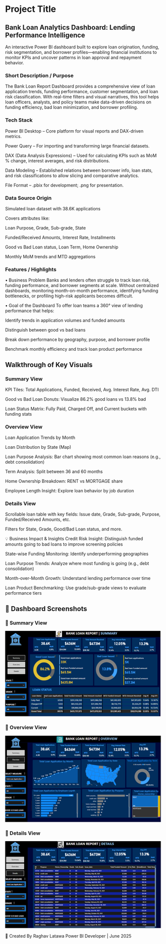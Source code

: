 # Project Title
## Bank Loan Analytics Dashboard: Lending Performance Intelligence
An interactive Power BI dashboard built to explore loan origination, funding, risk segmentation, and borrower profiles—enabling financial institutions to monitor KPIs and uncover patterns in loan approval and repayment behavior.

### Short Description / Purpose
The Bank Loan Report Dashboard provides a comprehensive view of loan application trends, funding performance, customer segmentation, and loan risk classification. With real-time filters and visual narratives, this tool helps loan officers, analysts, and policy teams make data-driven decisions on funding efficiency, bad loan minimization, and borrower profiling.

### Tech Stack
Power BI Desktop – Core platform for visual reports and DAX-driven metrics.

Power Query – For importing and transforming large financial datasets.

DAX (Data Analysis Expressions) – Used for calculating KPIs such as MoM % change, interest averages, and risk distributions.

Data Modeling – Established relations between borrower info, loan stats, and risk classifications to allow slicing and comparative analytics.

File Format – .pbix for development; .png for presentation.

### Data Source Origin
Simulated loan dataset with 38.6K applications

Covers attributes like:

Loan Purpose, Grade, Sub-grade, State

Funded/Received Amounts, Interest Rate, Installments

Good vs Bad Loan status, Loan Term, Home Ownership

Monthly MoM trends and MTD aggregations

### Features / Highlights
• Business Problem
Banks and lenders often struggle to track loan risk, funding performance, and borrower segments at scale. Without centralized dashboards, monitoring month-on-month performance, identifying funding bottlenecks, or profiling high-risk applicants becomes difficult.

• Goal of the Dashboard
To offer loan teams a 360° view of lending performance that helps:

Identify trends in application volumes and funded amounts

Distinguish between good vs bad loans

Break down performance by geography, purpose, and borrower profile

Benchmark monthly efficiency and track loan product performance

## Walkthrough of Key Visuals
### Summary View

KPI Tiles: Total Applications, Funded, Received, Avg. Interest Rate, Avg. DTI

Good vs Bad Loan Donuts: Visualize 86.2% good loans vs 13.8% bad

Loan Status Matrix: Fully Paid, Charged Off, and Current buckets with funding stats

### Overview View

Loan Application Trends by Month

Loan Distribution by State (Map)

Loan Purpose Analysis: Bar chart showing most common loan reasons (e.g., debt consolidation)

Term Analysis: Split between 36 and 60 months

Home Ownership Breakdown: RENT vs MORTGAGE share

Employee Length Insight: Explore loan behavior by job duration

### Details View

Scrollable loan table with key fields: Issue date, Grade, Sub-grade, Purpose, Funded/Received Amounts, etc.

Filters for State, Grade, Good/Bad Loan status, and more.

💡 Business Impact & Insights
Credit Risk Insight: Distinguish funded amounts going to bad loans to improve screening policies

State-wise Funding Monitoring: Identify underperforming geographies

Loan Purpose Trends: Analyze where most funding is going (e.g., debt consolidation)

Month-over-Month Growth: Understand lending performance over time

Loan Product Benchmarking: Use grade/sub-grade views to evaluate performance tiers

## 📸 Dashboard Screenshots

### 🔹 Summary View
![Summary View](https://raw.githubusercontent.com/Raghav-Latawa/Bank_Loan_Dashboard/main/Summary.png)

### 🔹 Overview View
![Overview View](https://raw.githubusercontent.com/Raghav-Latawa/Bank_Loan_Dashboard/main/Overview.png)

### 🔹 Details View
![Details View](https://raw.githubusercontent.com/Raghav-Latawa/Bank_Loan_Dashboard/main/Details.png)






👤 Created By
Raghav Latawa
Power BI Developer |
June 2025


